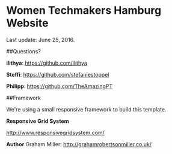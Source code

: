 # Women Techmakers Hamburg Website 
Last update: June 25, 2016.

##Questions?

**ilithya**:
https://github.com/ilithya

**Steffi**:
https://github.com/stefaniestoppel

**Philipp**:
https://github.com/TheAmazingPT

##Framework

We're using a small responsive framework to build this template.

**Responsive Grid System**

http://www.responsivegridsystem.com/

**Author** Graham Miller: http://grahamrobertsonmiller.co.uk/ 
